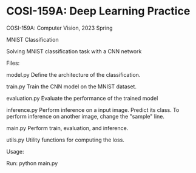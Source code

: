 # COSI-159A: Deep Learning Practice

COSI-159A: Computer Vision, 2023 Spring

MNIST Classification 

Solving MNIST classification task with a CNN network

Files:

model.py
Define the architecture of the classification.

train.py
Train the CNN model on the MNIST dataset.

evaluation.py
Evaluate the performance of the trained model

inference.py
Perform inference on a input image. Predict its class. 
To perform inference on another image, change the "sample" line.

main.py
Perform train, evaluation, and inference.

utils.py
Utility functions for computing the loss.

Usage:

Run:
python main.py


